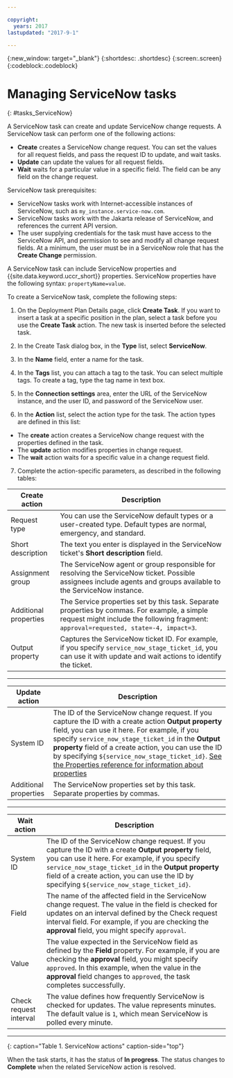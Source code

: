 ```yaml
---

copyright:
  years: 2017
lastupdated: "2017-9-1"

---
```


{:new_window: target="_blank"}
{:shortdesc: .shortdesc}
{:screen:.screen}
{:codeblock:.codeblock}

# Managing ServiceNow tasks
{: #tasks_ServiceNow}

A ServiceNow task can create and update ServiceNow change requests. A ServiceNow task can perform one of the following actions:

* **Create** creates a ServiceNow change request. You can set the values for all request fields, and pass the request ID to update, and wait tasks.
* **Update** can update the values for all request fields.
* **Wait** waits for a particular value in a specific field. The field can be any field on the change request.

ServiceNow task prerequisites:
* ServiceNow tasks work with Internet-accessible instances of ServiceNow, such as <code>my_instance.service-now.com</code>.
* ServiceNow tasks work with the Jakarta release of ServiceNow, and references the current API version.
* The user supplying credentials for the task must have access to the ServiceNow API, and permission to see and modify all change request fields. At a minimum, the user must be in a ServiceNow role that has the **Create Change** permission.

A ServiceNow task can include ServiceNow properties and {{site.data.keyword.uccr_short}} properties. ServiceNow properties have the following syntax: `propertyName=value`.

To create a ServiceNow task, complete the following steps:

1. On the Deployment Plan Details page, click **Create Task**. If you want to insert a task at a specific position in the plan, select a task before you use the **Create Task** action. The new task is inserted before the selected task.

1. In the Create Task dialog box, in the **Type** list, select **ServiceNow**.

1. In the **Name** field, enter a name for the task.

3. In the **Tags** list, you can attach a tag to the task. You can select multiple tags. To create a tag, type the tag name in text box.

3. In the **Connection settings** area, enter the URL of the ServiceNow instance, and the user ID, and password of the ServiceNow user.

3. In the **Action** list, select the action type for the task. The action types are defined in this list:

*  The **create** action creates a ServiceNow change request with the properties defined in the task. 
*  The **update** action modifies properties in change request. 
*  The **wait** action waits for a specific value in a change request field.  

7. Complete the action-specific parameters, as described in the following tables:

| Create action | Description |
| ------------------ |------------------|
| Request type | You can use the ServiceNow default types or a user-created type. Default types are normal, emergency, and standard.|
| Short description                 | The text you enter is displayed in the ServiceNow ticket's **Short description** field. |
| Assignment group                 | The ServiceNow agent or group responsible for resolving the ServiceNow ticket. Possible assignees include agents and groups available to the ServiceNow instance.|
| Additional properties                 | The Service properties set by this task. Separate properties by commas. For example, a simple request might include the following fragment: `approval=requested, state=-4, impact=3`. |
| Output property                 | Captures the ServiceNow ticket ID. For example, if you specify `service_now_stage_ticket_id`, you can use it with update and wait actions to identify the ticket. |
---

| Update action | Description |
| ------------------ |------------------|
| System ID                 |The ID of the ServiceNow change request. If you capture the ID with a create action **Output property** field, you can use it here. For example, if you specify `service_now_stage_ticket_id` in the **Output property** field of a create action, you can use the ID by specifying `${service_now_stage_ticket_id}`. [See the Properties reference for information about properties](/docs/services/UCCR/UCCR_property_ref.html#property_overview)|
| Additional properties                 |The ServiceNow properties set by this task. Separate properties by commas. |
---

| Wait action | Description |
| ------------------ |------------------|
| System ID                 |The ID of the ServiceNow change request. If you capture the ID with a create **Output property** field, you can use it here. For example, if you specify `service_now_stage_ticket_id` in the **Output property** field of a create action, you can use the ID by specifying `${service_now_stage_ticket_id}`.|
| Field                 |The name of the affected field in the ServiceNow change request. The value in the field is checked for updates on an interval defined by the Check request interval field. For example, if you are checking the **approval** field, you might specify `approval`. |
| Value                 |The value expected in the ServiceNow field as defined by the **Field** property. For example, if you are checking the **approval** field, you might specify `approved`. In this example, when the value in the **approval** field changes to `approved`, the task completes successfully.|
| Check request interval                 |The value defines how frequently ServiceNow is checked for updates. The value represents minutes. The default value is `1`, which mean ServiceNow is polled every minute.|
---
{: caption="Table 1. ServiceNow actions" caption-side="top"}

When the task starts, it has the status of **In progress**. The status changes to **Complete** when the related ServiceNow action is resolved.
